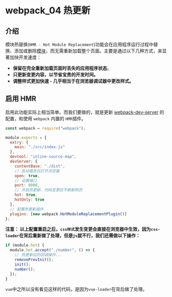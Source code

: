 # webpack_04 热更新

## 介绍

​ 模块热替换(`HMR - Hot Module Replacement`)功能会在应用程序运行过程中替换、添加或删除[模块](https://www.webpackjs.com/concepts/modules/)，而无需重新加载整个页面。主要是通过以下几种方式，来显著加快开发速度：

- **保留在完全重新加载页面时丢失的应用程序状态**。
- **只更新变更内容，以节省宝贵的开发时间。**
- **调整样式更加快速 - 几乎相当于在浏览器调试器中更改样式。**

## 启用 HMR

启用此功能实际上相当简单。而我们要做的，就是更新 [webpack-dev-server](https://github.com/webpack/webpack-dev-server) 的配置，和使用 `webpack` 内置的 `HMR`插件。

```js
const webpack = require("webpack");

module.exports = {
  extry: {
    main: "./src/index.js"
  },
  devtool: "inline-source-map",
  devServer: {
    contentBase: "./dist",
    // 启动服务后打开浏览器
    open: true,
    // 设置端口
    port: 8080,
    // 开启热更新，代码变更后不刷新网页
    hot: true,
    hotOnly: true
  },
  // 配置热更新插件
  plugins: [new webpack.HotModuleReplacementPlugin()]
};
```

**注意： 以上配置重启之后，`css样式`发生变更会直接在浏览器中生效，因为`css-loader`在背后重新做了处理，但是`js`就不行，我们还需做以下操作：**

```js
if (module.hot) {
  module.hot.accept("./number", () => {
    // 热更新后的回调操作...
    removePrevInit();
    init();
    number();
  });
}
```

`vue`中之所以没有看见这样的代码，是因为`vue-loader`在背后做了处理。
